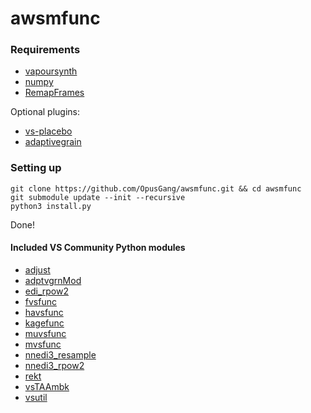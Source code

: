 # awsmfunc

### Requirements
* [vapoursynth](http://www.vapoursynth.com/)
* [numpy](https://numpy.org/)
* [RemapFrames](https://github.com/Irrational-Encoding-Wizardry/Vapoursynth-RemapFrames)

Optional plugins:
* [vs-placebo](https://github.com/Lypheo/vs-placebo)
* [adaptivegrain](https://git.kageru.moe/kageru/adaptivegrain)

### Setting up

	git clone https://github.com/OpusGang/awsmfunc.git && cd awsmfunc
	git submodule update --init --recursive
	python3 install.py

Done!

#### Included VS Community Python modules
* [adjust](https://github.com/dubhater/vapoursynth-adjust)
* [adptvgrnMod](https://gitlab.com/Ututu/adptvgrnmod)
* [edi_rpow2](https://gist.github.com/YamashitaRen/020c497524e794779d9c)
* [fvsfunc](https://github.com/Irrational-Encoding-Wizardry/fvsfunc)
* [havsfunc](https://github.com/HomeOfVapourSynthEvolution/havsfunc)
* [kagefunc](https://github.com/Irrational-Encoding-Wizardry/kagefunc)
* [muvsfunc](https://github.com/WolframRhodium/muvsfunc)
* [mvsfunc](https://github.com/HomeOfVapourSynthEvolution/mvsfunc)
* [nnedi3_resample](https://github.com/mawen1250/VapourSynth-script)
* [nnedi3_rpow2](https://gist.github.com/4re/342624c9e1a144a696c6)
* [rekt](https://gitlab.com/Ututu/rekt)
* [vsTAAmbk](https://github.com/HomeOfVapourSynthEvolution/vsTAAmbk)
* [vsutil](https://github.com/Irrational-Encoding-Wizardry/vsutil)
